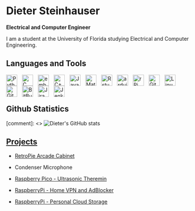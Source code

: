 
# Dieter Steinhauser

**Electrical and Computer Engineer**

I am a student at the University of Florida studying Electrical and Computer Engineering. 




## Languages and Tools

<img align="left" alt="Python" width="30px" style="padding-right:10px;" src="https://cdn.jsdelivr.net/gh/devicons/devicon/icons/python/python-original.svg" />
<img align="left" alt="C" width="30px" style="padding-right:10px;" src="https://cdn.jsdelivr.net/gh/devicons/devicon/icons/c/c-original.svg" />
<img align="left" alt="embeddedC" width="30px" style="padding-right:10px;" src="https://cdn.jsdelivr.net/gh/devicons/devicon/icons/embeddedc/embeddedc-original.svg" />
<img align="left" alt="C++" width="30px" style="padding-right:10px;" src="https://cdn.jsdelivr.net/gh/devicons/devicon/icons/cplusplus/cplusplus-original.svg" />
<img align="left" alt="Java" width="30px" style="padding-right:10px;" src="https://cdn.jsdelivr.net/gh/devicons/devicon/icons/java/java-original.svg"/>
<img align="left" alt="Matlab" width="30px" style="padding-right:10px;" src="https://cdn.jsdelivr.net/gh/devicons/devicon/icons/matlab/matlab-original.svg" />
<img align="left" alt="Rstudio" width="30px" style="padding-right:10px;" src="https://cdn.jsdelivr.net/gh/devicons/devicon/icons/rstudio/rstudio-original.svg" />
<img align="left" alt="arduino" width="30px" style="padding-right:10px;" src="https://cdn.jsdelivr.net/gh/devicons/devicon/icons/arduino/arduino-original.svg" />
<img align="left" alt="rPi" width="30px" style="padding-right:10px;" src="https://cdn.jsdelivr.net/gh/devicons/devicon/icons/raspberrypi/raspberrypi-original.svg" />
<img align="left" alt="Git" width="30px" style="padding-right:10px;" src="https://cdn.jsdelivr.net/gh/devicons/devicon/icons/git/git-original.svg" />
<img align="left" alt="Linux" width="30px" style="padding-right:10px;" src="https://cdn.jsdelivr.net/gh/devicons/devicon/icons/linux/linux-original.svg" />
<img align="left" alt="GitHub" width="30px" style="padding-right:10px;" src="https://cdn.jsdelivr.net/gh/devicons/devicon/icons/github/github-original.svg" />
<img align="left" alt="BitBucket" width="30px" style="padding-right:10px;" src="https://cdn.jsdelivr.net/gh/devicons/devicon/icons/bitbucket/bitbucket-original.svg" />
<img align="left" alt="Jira" width="30px" style="padding-right:10px;" src="https://cdn.jsdelivr.net/gh/devicons/devicon/icons/jira/jira-original-wordmark.svg" />
<img align="left" alt="Jenkins" width="30px" style="padding-right:10px;" src="https://cdn.jsdelivr.net/gh/devicons/devicon/icons/jenkins/jenkins-original.svg" />
<br />
<br />
<br />



## Github Statistics 

[comment]: <> ![Dieter's GitHub stats](https://github-readme-stats.vercel.app/api?username=dietersteinhauser&show_icons=true&theme=prussian)

<!-- ![GitHub Streak](https://streak-stats.demolab.com?user=dietersteinhauser&theme=prussian &border_radius=4.5) -->



## [Projects](https://htmlpreview.github.io/?https://github.com/DieterSteinhauser/project_documentation/blob/main/docs/_build/html/index.html)


- [RetroPie Arcade Cabinet](https://htmlpreview.github.io/?https://raw.githubusercontent.com/DieterSteinhauser/project_documentation/main/docs/_build/html/rpi/gatorcade.html)

- Condenser Microphone

- [Raspberry Pico - Ultrasonic Theremin](https://htmlpreview.github.io/?https://raw.githubusercontent.com/DieterSteinhauser/project_documentation/main/docs/_build/html/engineering/ultrasonic_theremin.html)

- [RaspberryPi - Home VPN and AdBlocker](https://htmlpreview.github.io/?https://raw.githubusercontent.com/DieterSteinhauser/project_documentation/main/docs/_build/html/rpi/pivpn.html)

- [RaspberryPi - Personal Cloud Storage](https://htmlpreview.github.io/?https://raw.githubusercontent.com/DieterSteinhauser/project_documentation/main/docs/_build/html/rpi/nextcloud.html) 
